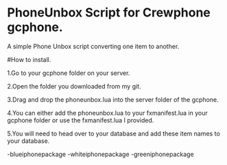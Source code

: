 # PhoneUnbox Script for Crewphone gcphone.
A simple Phone Unbox script converting one item to another.


#How to install.

1.Go to your gcphone folder on your server.

2.Open the folder you downloaded from my git.

3.Drag and drop the phoneunbox.lua into the server folder of the gcphone.

4.You can either add the phoneunbox.lua to your fxmanifest.lua in your gcphone folder or use the fxmanifest.lua I provided.

5.You will need to head over to your database and add these item names to your database.

-blueiphonepackage
-whiteiphonepackage
-greeniphonepackage
